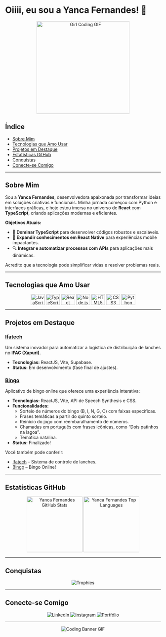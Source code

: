 # Oiiii, eu sou a Yanca Fernandes! 👋

<div align="center">
  <img src="https://media.giphy.com/media/L1R1tvI9svkIWwpVYr/giphy.gif" width="300" alt="Girl Coding GIF">
</div>

## Índice
- [Sobre Mim](#sobre-mim)
- [Tecnologias que Amo Usar](#tecnologias-que-amo-usar)
- [Projetos em Destaque](#projetos-em-destaque)
- [Estatísticas GitHub](#estatísticas-github)
- [Conquistas](#conquistas)
- [Conecte-se Comigo](#conecte-se-comigo)

----

## Sobre Mim

Sou a **Yanca Fernandes**, desenvolvedora apaixonada por transformar ideias em soluções criativas e funcionais. Minha jornada começou com Python e interfaces gráficas, e hoje estou imersa no universo de **React** com **TypeScript**, criando aplicações modernas e eficientes.

**Objetivos Atuais:**
- 🚀 **Dominar TypeScript** para desenvolver códigos robustos e escaláveis.
- 📱 **Expandir conhecimentos em React Native** para experiências mobile impactantes.
- 🔍 **Integrar e automatizar processos com APIs** para aplicações mais dinâmicas.

Acredito que a tecnologia pode simplificar vidas e resolver problemas reais.

---

## Tecnologias que Amo Usar

<div align="center">
  <img align="center" height="35" width="45" src="https://cdn.jsdelivr.net/gh/devicons/devicon/icons/javascript/javascript-original.svg" alt="JavaScript"/>
  <img align="center" height="35" width="45" src="https://cdn.jsdelivr.net/gh/devicons/devicon/icons/typescript/typescript-original.svg" alt="TypeScript"/>
  <img align="center" height="35" width="45" src="https://cdn.jsdelivr.net/gh/devicons/devicon/icons/react/react-original.svg" alt="React"/>
  <img align="center" height="35" width="45" src="https://cdn.jsdelivr.net/gh/devicons/devicon/icons/nodejs/nodejs-original.svg" alt="Node.js"/>  
  <img align="center" height="35" width="45" src="https://cdn.jsdelivr.net/gh/devicons/devicon/icons/html5/html5-original.svg" alt="HTML5"/>
  <img align="center" height="35" width="45" src="https://cdn.jsdelivr.net/gh/devicons/devicon/icons/css3/css3-original.svg" alt="CSS3"/>
  <img align="center" height="35" width="45" src="https://cdn.jsdelivr.net/gh/devicons/devicon/icons/python/python-original.svg" alt="Python"/>
</div>

---

## Projetos em Destaque

### [Ifatech](https://ifatech-web.vercel.app/)
Um sistema inovador para automatizar a logística de distribuição de lanches no **IFAC (Xapuri)**.
- **Tecnologias:** ReactJS, Vite, Supabase.
- **Status:** Em desenvolvimento (fase final de ajustes).

### [Bingo](https://github.com/yancafer/bingo-app)
Aplicativo de bingo online que oferece uma experiência interativa:
- **Tecnologias:** ReactJS, Vite, API de Speech Synthesis e CSS.
- **Funcionalidades:**
  - Sorteio de números do bingo (B, I, N, G, O) com faixas específicas.
  - Frases temáticas a partir do quinto sorteio.
  - Reinício do jogo com reembaralhamento de números.
  - Chamadas em português com frases icônicas, como “Dois patinhos na lagoa”.
  - Temática natalina.
- **Status:** Finalizado!

Você também pode conferir:
- [Ifatech](https://github.com/yancafer/ifatech-web) – Sistema de controle de lanches.
- [Bingo](https://github.com/yancafer/bingo-app) – Bingo Online!

---

## Estatísticas GitHub

<div align="center">
  <img height="180em" src="https://github-readme-stats.vercel.app/api?username=yancafer&show_icons=true&theme=radical&cache_seconds=1800" alt="Yanca Fernandes GitHub Stats"/>
  <img height="180em" src="https://github-readme-stats.vercel.app/api/top-langs/?username=yancafer&layout=compact&langs_count=8&theme=radical&cache_seconds=1800" alt="Yanca Fernandes Top Languages"/>
</div>

---

## Conquistas

<div align="center">
  <img src="https://github-profile-trophy.vercel.app/?username=yancafer&theme=radical" alt="Trophies"/>
</div>

---

## Conecte-se Comigo

<div align="center">
  <a href="https://www.linkedin.com/in/yanca-fernandes/" target="_blank">
    <img src="https://img.shields.io/badge/LinkedIn-0077B5?style=for-the-badge&logo=linkedin&logoColor=white" alt="LinkedIn">
  </a>
  <a href="https://www.instagram.com/yan.desgn/" target="_blank">
    <img src="https://img.shields.io/badge/Instagram-E4405F?style=for-the-badge&logo=instagram&logoColor=white" alt="Instagram">
  </a>
  <a href="https://yancafernandes.dev.br/" target="_blank">
    <img src="https://img.shields.io/badge/Portfólio-000000?style=for-the-badge&logo=web&logoColor=white" alt="Portfólio">
  </a>
</div>

---

<div align="center">
  <img src="https://raw.githubusercontent.com/blackcater/blackcater/main/images/banner.gif" alt="Coding Banner GIF">
</div>

